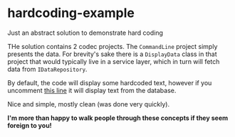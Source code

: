 # hardcoding-example
Just an abstract solution to demonstrate hard coding

THe solution contains 2 codec projects. The `CommandLine` project simply presents the data. For brevity's sake there is a `DisplayData` class in that project that would typically live in a service layer, which in turn will fetch data from `IDataRepository`.

By default, the code will display some hardcoded text, however if you uncomment [this line](https://github.com/smudge202/hardcoding-example/blob/master/Hardcoding/src/CommandLine/Program.cs#L16) it will display text from the database.

Nice and simple, mostly clean (was done very quickly).

**I'm more than happy to walk people through these concepts if they seem foreign to you!**
